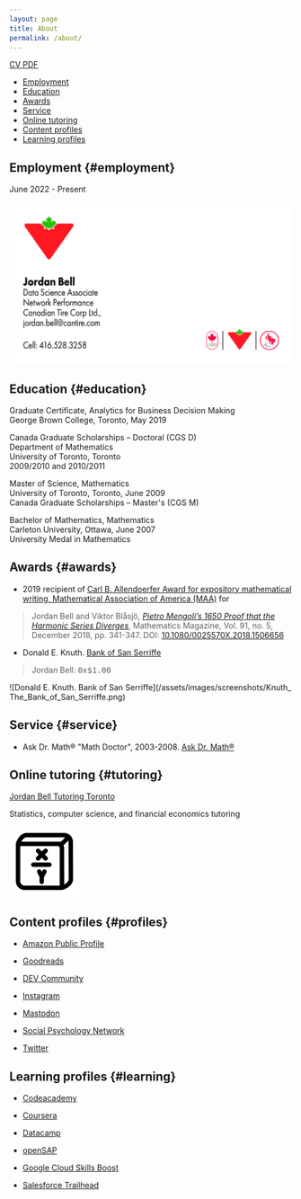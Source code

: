 ```yaml
---
layout: page
title: About
permalink: /about/
---
```


[CV PDF](/LaTeX/CV/cv_bell.pdf)

- [Employment](#employment)
- [Education](#education)
- [Awards](#awards)
- [Service](#service)
- [Online tutoring](#tutoring)
- [Content profiles](#profiles)
- [Learning profiles](#learning)

## Employment {#employment}

June 2022 - Present

![Data Science Associate, Network Performance, Canadian Tire Corp](/assets/images/J_Bell.png)

## Education {#education}

Graduate Certificate, Analytics for Business Decision Making  
George Brown College, Toronto, May 2019

Canada Graduate Scholarships – Doctoral (CGS D)  
Department of Mathematics  
University of Toronto, Toronto  
2009/2010 and 2010/2011

Master of Science, Mathematics  
University of Toronto, Toronto, June 2009  
Canada Graduate Scholarships – Master's (CGS M)

Bachelor of Mathematics, Mathematics  
Carleton University, Ottawa, June 2007  
University Medal in Mathematics

## Awards {#awards}

- 2019 recipient of [Carl B. Allendoerfer Award for expository mathematical writing, Mathematical Association of America (MAA)](https://www.maa.org/programs-and-communities/member-communities/maa-awards/writing-awards/carl-b-allendoerfer-awards) for
> Jordan Bell and Viktor Blåsjö, [*Pietro Mengoli’s 1650 Proof that the Harmonic Series Diverges*](https://doi.org/10.1080/0025570X.2018.1506656), Mathematics Magazine, Vol. 91, no. 5, December 2018, pp. 341-347. DOI: [10.1080/0025570X.2018.1506656](https://doi.org/10.1080/0025570X.2018.1506656)

- Donald E. Knuth. [Bank of San Serriffe](https://www-cs-faculty.stanford.edu/~knuth/boss.html)

> Jordan Bell: <tt>0x$1.00</tt>

![Donald E. Knuth. Bank of San Serriffe](/assets/images/screenshots/Knuth_ The_Bank_of_San_Serriffe.png)

## Service {#service}

- Ask Dr. Math® "Math Doctor", 2003-2008. [Ask Dr. Math®](https://www.nctm.org/archives/dr.math/index.htm)

## Online tutoring {#tutoring}

[Jordan Bell Tutoring Toronto](/tutoring)

Statistics, computer science, and financial economics tutoring

![Jordan Bell Tutoring Toronto](/assets/images/logo.png)

## Content profiles {#profiles}

- [Amazon Public Profile](https://www.amazon.com/gp/profile/amzn1.account.AGO7DC5XJDEY5SKAU65F2OQULDZQ)

- [Goodreads](https://www.goodreads.com/jordanbell2357)

- [DEV Community](https://dev.to/jordanbell2357)

- [Instagram](https://www.instagram.com/jordanbell2357/)

- [Mastodon](https://graphics.social/@jordanbell2357)

- [Social Psychology Network](https://www.socialpsychology.org/member/jordan-bell)

- [Twitter](https://twitter.com/jordanbell2357)

## Learning profiles {#learning}

- [Codeacademy](https://www.codecademy.com/profiles/jordanbell2357)

- [Coursera](https://www.coursera.org/user/a7586c089cd57b49ac8851febd502156)

- [Datacamp](https://app.datacamp.com/profile/jordanbell2357)

- [openSAP](https://open.sap.com/verify/xenak-hesyv-katal-nebok-hityg)

- [Google Cloud Skills Boost](https://www.cloudskillsboost.google/public_profiles/c4354b0e-6e16-46ec-be5b-64b7b49e9611)

- [Salesforce Trailhead](https://trailblazer.me/id/jordanbell2357)

<!--

### Other online courses

<table>
<thead>
  <tr>
    <th>Course</th>
    <th>Organization</th>
    <th>Platform</th>
    <th>Date Completed</th>
  </tr>
</thead>
<tbody>
  <tr>
    <td><a href="https://open.sap.com/verify/xenak-hesyv-katal-nebok-hityg">Data Science in Action - Building a Predictive Churn Model</a></td>
    <td>openSAP</td>
    <td>openSAP</td>
    <td>April, 2019</td>
  </tr>
  <tr>
    <td><a href="https://learn.baselgovernance.org/course/view.php?id=17">Source and Application of Funds Analysis</a> (<a href="https://jordanbell.info/assets/pdfs/aJImmI2u8i.pdf">Certificate of Completion</a>)</td>
    <td>International Centre for Asset Recovery (ICAR), Basel Institute on Governance</td>
    <td>Basel LEARN</td>
    <td>December, 2022</td>
  </tr>
</tbody>
</table>

-->